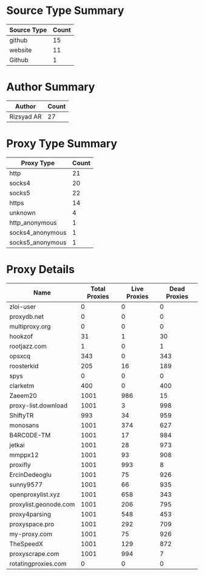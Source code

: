 # Source Type Summary

| Source Type | Count |
|-------------|-------|
| github | 15 |
| website | 11 |
| Github | 1 |


# Author Summary

| Author | Count |
|--------|-------|
| Rizsyad AR | 27 |


# Proxy Type Summary

| Proxy Type | Count |
|------------|-------|
| http | 21 |
| socks4 | 20 |
| socks5 | 22 |
| https | 14 |
| unknown | 4 |
| http_anonymous | 1 |
| socks4_anonymous | 1 |
| socks5_anonymous | 1 |


# Proxy Details

| Name | Total Proxies | Live Proxies | Dead Proxies |
|------|---------------|--------------|---------------|
| zloi-user | 0 | 0 | 0 |
| proxydb.net | 0 | 0 | 0 |
| multiproxy.org | 0 | 0 | 0 |
| hookzof | 31 | 1 | 30 |
| rootjazz.com | 1 | 0 | 1 |
| opsxcq | 343 | 0 | 343 |
| roosterkid | 205 | 16 | 189 |
| spys | 0 | 0 | 0 |
| clarketm | 400 | 0 | 400 |
| Zaeem20 | 1001 | 986 | 15 |
| proxy-list.download | 1001 | 3 | 998 |
| ShiftyTR | 993 | 34 | 959 |
| monosans | 1001 | 374 | 627 |
| B4RC0DE-TM | 1001 | 17 | 984 |
| jetkai | 1001 | 28 | 973 |
| mmppx12 | 1001 | 93 | 908 |
| proxifly | 1001 | 993 | 8 |
| ErcinDedeoglu | 1001 | 75 | 926 |
| sunny9577 | 1001 | 66 | 935 |
| openproxylist.xyz | 1001 | 658 | 343 |
| proxylist.geonode.com | 1001 | 206 | 795 |
| proxy4parsing | 1001 | 548 | 453 |
| proxyspace.pro | 1001 | 292 | 709 |
| my-proxy.com | 1001 | 75 | 926 |
| TheSpeedX | 1001 | 129 | 872 |
| proxyscrape.com | 1001 | 994 | 7 |
| rotatingproxies.com | 0 | 0 | 0 |
